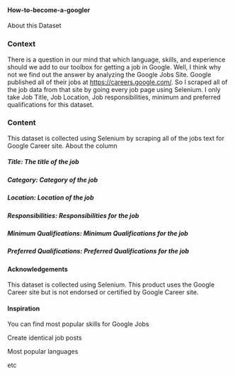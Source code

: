 #### How-to-become-a-googler
About this Dataset
### Context
There is a question in our mind that which language, skills, and experience should we add to our toolbox for getting a job in Google. Well, I think why not we find out the answer by analyzing the Google Jobs Site. Google published all of their jobs at https://careers.google.com/. So I scraped all of the job data from that site by going every job page using Selenium. I only take Job Title, Job Location, Job responsibilities, minimum and preferred qualifications for this dataset.

### Content
This dataset is collected using Selenium by scraping all of the jobs text for Google Career site. About the column

##### Title: The title of the job

##### Category: Category of the job

##### Location: Location of the job

##### Responsibilities: Responsibilities for the job

##### Minimum Qualifications: Minimum Qualifications for the job

##### Preferred Qualifications: Preferred Qualifications for the job

#### Acknowledgements
This dataset is collected using Selenium. This product uses the Google Career site but is not endorsed or certified by Google Career site.

#### Inspiration
You can find most popular skills for Google Jobs

Create identical job posts

Most popular languages

etc

